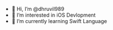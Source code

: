 - 👋 Hi, I’m @dhruvil989
- 👀 I’m interested in iOS Devlopment
- 🌱 I’m currently learning Swift Language


<!---
dhruvil989/dhruvil989 is a ✨ special ✨ repository because its `README.md` (this file) appears on your GitHub profile.
You can click the Preview link to take a look at your changes.
--->
